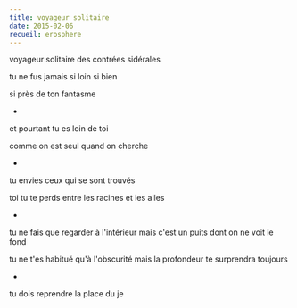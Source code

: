 ```yaml
---
title: voyageur solitaire
date: 2015-02-06
recueil: erosphere
---
```


voyageur solitaire
des contrées sidérales

tu ne fus jamais si loin
si bien

si près de ton fantasme

*

et pourtant tu es loin de toi

comme on est seul quand on cherche

*

tu envies ceux qui se sont trouvés

toi tu te perds entre les racines et les ailes

*

tu ne fais que regarder à l'intérieur
mais c'est un puits dont on ne voit le fond

tu ne t'es habitué qu'à l'obscurité
mais la profondeur te surprendra toujours

*

tu dois reprendre la place du je
